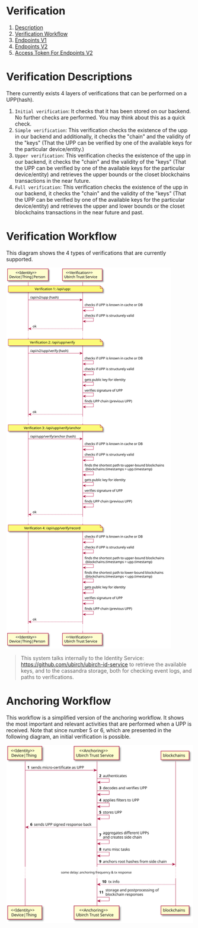 # Verification

1. [Description](#verification-descriptions)
2. [Verification Workflow](#verification-workflow)
3. [Endpoints V1](V1.md)
4. [Endpoints V2](V2.md)
5. [Access Token For Endpoints V2](AccessToken.md)

# Verification Descriptions

There currently exists 4 layers of verifications that can be performed on a UPP(hash).

1. `Initial verification`: It checks that it has been stored on our backend. No further checks are performed. You may
   think about this as a quick check.
2. `Simple verification`: This verification checks the existence of the upp in our backend and additionally, it checks
   the "chain" and the validity of the "keys" (That the UPP can be verified by one of the available keys for the
   particular device/entity.)
3. `Upper verification`: This verification checks the existence of the upp in our backend, it checks the "chain" and the
   validity of the "keys" (That the UPP can be verified by one of the available keys for the particular device/entity)
   and retrieves the upper bounds or the closet blockchains transactions in the near future.
4. `Full verification`: This verification checks the existence of the upp in our backend, it checks the "chain" and the
   validity of the "keys" (That the UPP can be verified by one of the available keys for the particular device/entity)
   and retrieves the upper and lower bounds or the closet blockchains transactions in the near future and past.

# Verification Workflow

This diagram shows the 4 types of verifications that are currently supported.

![Verification](../.images/Verification.svg)

> This system talks internally to the Identity Service: https://github.com/ubirch/ubirch-id-service to retrieve the
available keys, and to the cassandra storage, both for checking event logs, and paths to verifications.

# Anchoring Workflow

This workflow is a simplified version of the anchoring workflow. It shows the most important and relevant activities
that are performed when a UPP is received. Note that since number 5 or 6, which are presented in the following diagram, an initial verification is possible.

![Anchoring](../.images/Anchoring.svg)


